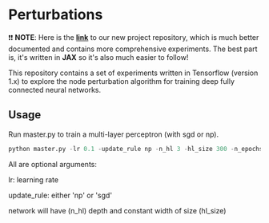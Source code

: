 # Perturbations

:exclamation::exclamation: **NOTE**: Here is the [**link**](https://github.com/silverpaths/nodepert) to our new project repository, which is much better documented and contains more comprehensive experiments. The best part is, it's written in **JAX** so it's also much easier to follow!

This repository contains a set of experiments written in Tensorflow (version 1.x) to explore the node perturbation algorithm for training deep fully connected neural networks.


## Usage

Run master.py to train a multi-layer perceptron (with sgd or np).

```python
python master.py -lr 0.1 -update_rule np -n_hl 3 -hl_size 300 -n_epochs 5
```

All are optional arguments:

lr: learning rate

update_rule: either 'np' or 'sgd'

network will have (n_hl) depth and constant width of size (hl_size)
